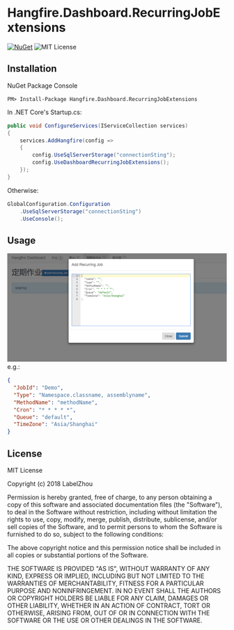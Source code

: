 # Hangfire.Dashboard.RecurringJobExtensions

[![NuGet](https://img.shields.io/nuget/v/Hangfire.Dashboard.RecurringJobExtensions.svg)](https://www.nuget.org/packages/Hangfire.Dashboard.RecurringJobExtensions/)
![MIT License](https://img.shields.io/badge/license-MIT-orange.svg)



## Installation
NuGet Package Console
```
PM> Install-Package Hangfire.Dashboard.RecurringJobExtensions
```

In .NET Core's Startup.cs:
```c#
public void ConfigureServices(IServiceCollection services)
{
    services.AddHangfire(config =>
    {
        config.UseSqlServerStorage("connectionSting");
        config.UseDashboardRecurringJobExtensions();
    });
}
```

Otherwise:
```c#
GlobalConfiguration.Configuration
    .UseSqlServerStorage("connectionSting")
    .UseConsole();
```

## Usage

![dashboard](dashboard.png)
e.g.:
```json
{
  "JobId": "Demo",
  "Type": "Namespace.classname, assemblyname",
  "MethodName": "methodName",
  "Cron": "* * * * *",
  "Queue": "default",
  "TimeZone": "Asia/Shanghai"
}
```

## License
MIT License

Copyright (c) 2018 LabelZhou

Permission is hereby granted, free of charge, to any person obtaining a copy
of this software and associated documentation files (the "Software"), to deal
in the Software without restriction, including without limitation the rights
to use, copy, modify, merge, publish, distribute, sublicense, and/or sell
copies of the Software, and to permit persons to whom the Software is
furnished to do so, subject to the following conditions:

The above copyright notice and this permission notice shall be included in all
copies or substantial portions of the Software.

THE SOFTWARE IS PROVIDED "AS IS", WITHOUT WARRANTY OF ANY KIND, EXPRESS OR
IMPLIED, INCLUDING BUT NOT LIMITED TO THE WARRANTIES OF MERCHANTABILITY,
FITNESS FOR A PARTICULAR PURPOSE AND NONINFRINGEMENT. IN NO EVENT SHALL THE
AUTHORS OR COPYRIGHT HOLDERS BE LIABLE FOR ANY CLAIM, DAMAGES OR OTHER
LIABILITY, WHETHER IN AN ACTION OF CONTRACT, TORT OR OTHERWISE, ARISING FROM,
OUT OF OR IN CONNECTION WITH THE SOFTWARE OR THE USE OR OTHER DEALINGS IN THE
SOFTWARE.

